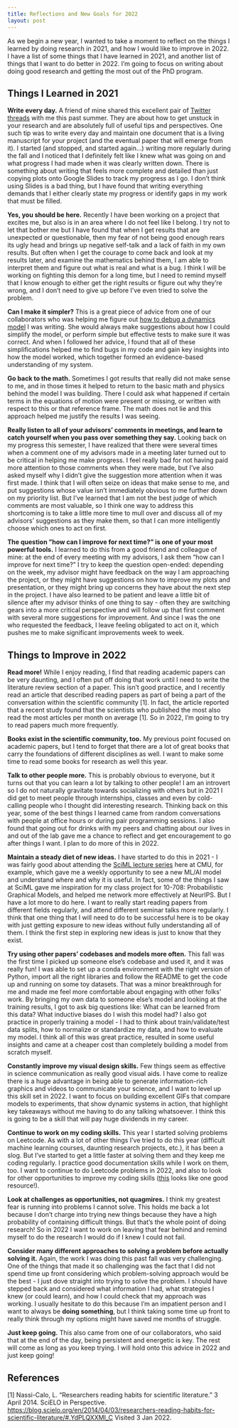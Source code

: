```yaml
---
title: Reflections and New Goals for 2022
layout: post
---
```


As we begin a new year, I wanted to take a moment to reflect on the things I learned by doing research in 2021, and how I would like to improve in 2022. I have a list of some things that I have learned in 2021, and another list of things that I want to do better in 2022. I’m going to focus on writing about doing good research and getting the most out of the PhD program. 

## Things I Learned in 2021

**Write every day.** A friend of mine shared this excellent pair of [Twitter](https://twitter.com/jbhuang0604/status/1419880122006519809?s=21) [threads](https://twitter.com/emtiyazkhan/status/1420187521900711937?s=21) with me this past summer. They are about how to get unstuck in your research and are absolutely full of useful tips and perspectives. One such tip was to write every day and maintain one document that is a living manuscript for your project (and the eventual paper that will emerge from it). I started (and stopped, and started again…) writing more regularly during the fall and I noticed that I definitely felt like I knew what was going on and what progress I had made when it was clearly written down. There is something about writing that feels more complete and detailed than just copying plots onto Google Slides to track my progress as I go. I don’t think using Slides is a bad thing, but I have found that writing everything demands that I either clearly state my progress or identify gaps in my work that must be filled.   

**Yes, you should be here.** Recently I have been working on a project that excites me, but also is in an area where I do not feel like I belong. I try not to let that bother me but I have found that when I get results that are unexpected or questionable, then my fear of not being good enough rears its ugly head and brings up negative self-talk and a lack of faith in my own results. But often when I get the courage to come back and look at my results later, and examine the mathematics behind them, I am able to interpret them and figure out what is real and what is a bug. I think I will be working on fighting this demon for a long time, but I need to remind myself that I know enough to either get the right results or figure out why they’re wrong, and I don’t need to give up before I’ve even tried to solve the problem.

**Can I make it simpler?** This is a great piece of advice from one of our collaborators who was helping me figure out [how to debug a dynamics model](https://sassafras13.github.io/MatlabModeling/) I was writing. She would always make suggestions about how I could simplify the model, or perform simple but effective tests to make sure it was correct. And when I followed her advice, I found that all of these simplifications helped me to find bugs in my code and gain key insights into how the model worked, which together formed an evidence-based understanding of my system.   

**Go back to the math.** Sometimes I got results that really did not make sense to me, and in those times it helped to return to the basic math and physics behind the model I was building. There I could ask what happened if certain terms in the equations of motion were present or missing, or written with respect to this or that reference frame. The math does not lie and this approach helped me justify the results I was seeing.   

**Really listen to all of your advisors’ comments in meetings, and learn to catch yourself when you pass over something they say.** Looking back on my progress this semester, I have realized that there were several times when a comment one of my advisors made in a meeting later turned out to be critical in helping me make progress. I feel really bad for not having paid more attention to those comments when they were made, but I’ve also asked myself why I didn’t give the suggestion more attention when it was first made. I think that I will often seize on ideas that make sense to me, and put suggestions whose value isn’t immediately obvious to me further down on my priority list. But I’ve learned that I am not the best judge of which comments are most valuable, so I think one way to address this shortcoming is to take a little more time to mull over and discuss all of my advisors’ suggestions as they make them, so that I can more intelligently choose which ones to act on first.   

**The question ”how can I improve for next time?” is one of your most powerful tools.** I learned to do this from a good friend and colleague of mine: at the end of every meeting with my advisors, I ask them “how can I improve for next time?” I try to keep the question open-ended: depending on the week, my advisor might have feedback on the way I am approaching the project, or they might have suggestions on how to improve my plots and presentation, or they might bring up concerns they have about the next step in the project. I have also learned to be patient and leave a little bit of silence after my advisor thinks of one thing to say - often they are switching gears into a more critical perspective and will follow up that first comment with several more suggestions for improvement. And since I was the one who requested the feedback, I leave feeling obligated to act on it, which pushes me to make significant improvements week to week. 

## Things to Improve in 2022

**Read more!** While I enjoy reading, I find that reading academic papers can be very daunting, and I often put off doing that work until I need to write the literature review section of a paper. This isn’t good practice, and I recently read an article that described reading papers as part of being a part of the conversation within the scientific community [1]. In fact, the article reported that a recent study found that the scientists who published the most also read the most articles per month on average [1]. So in 2022, I’m going to try to read papers much more frequently. 

**Books exist in the scientific community, too.** My previous point focused on academic papers, but I tend to forget that there are a lot of great books that carry the foundations of different disciplines as well. I want to make some time to read some books for research as well this year. 

**Talk to other people more.** This is probably obvious to everyone, but it turns out that you can learn a lot by talking to other people! I am an introvert so I do not naturally gravitate towards socializing with others but in 2021 I did get to meet people through internships, classes and even by cold-calling people who I thought did interesting research. Thinking back on this year, some of the best things I learned came from random conversations with people at office hours or during pair programming sessions. I also found that going out for drinks with my peers and chatting about our lives in and out of the lab gave me a chance to reflect and get encouragement to go after things I want. I plan to do more of this in 2022. 

**Maintain a steady diet of new ideas.** I have started to do this in 2021 - I was fairly good about attending the [SciML lecture series](https://www.cmu.edu/aced/sciML.html) here at CMU, for example, which gave me a weekly opportunity to see a new ML/AI model and understand where and why it is useful. In fact, some of the things I saw at SciML gave me inspiration for my class project for 10-708: Probabilistic Graphical Models, and helped me network more effectively at NeurIPS. But I have a lot more to do here. I want to really start reading papers from different fields regularly, and attend different seminar talks more regularly. I think that one thing that I will need to do to be successful here is to be okay with just getting exposure to new ideas without fully understanding all of them. I think the first step in exploring new ideas is just to know that they exist. 

**Try using other papers’ codebases and models more often.** This fall was the first time I picked up someone else’s codebase and used it, and it was really fun! I was able to set up a conda environment with the right version of Python, import all the right libraries and follow the README to get the code up and running on some toy datasets. That was a minor breakthrough for me and made me feel more comfortable about engaging with other folks’ work. By bringing my own data to someone else’s model and looking at the training results, I got to ask big questions like: What can be learned from this data? What inductive biases do I wish this model had? I also got practice in properly training a model - I had to think about train/validate/test data splits, how to normalize or standardize my data, and how to evaluate my model. I think all of this was great practice, resulted in some useful insights and came at a cheaper cost than completely building a model from scratch myself. 

**Constantly improve my visual design skills.** Few things seem as effective in science communication as really good visual aids. I have come to realize there is a huge advantage in being able to generate information-rich graphics and videos to communicate your science, and I want to level up this skill set in 2022. I want to focus on building excellent GIFs that compare models to experiments, that show dynamic systems in action, that highlight key takeaways without me having to do any talking whatsoever. I think this is going to be a skill that will pay huge dividends in my career. 

**Continue to work on my coding skills.** This year I started solving problems on Leetcode. As with a lot of other things I’ve tried to do this year (difficult machine learning courses, daunting research projects, etc.), it has been a slog. But I’ve started to get a little faster at solving them and they keep me coding regularly. I practice good documentation skills while I work on them, too. I want to continue to do Leetcode problems in 2022, and also to look for other opportunities to improve my coding skills ([this](https://goodresearch.dev/index.html) looks like one good resource!). 

**Look at challenges as opportunities, not quagmires.** I think my greatest fear is running into problems I cannot solve. This holds me back a lot because I don’t charge into trying new things because they have a high probability of containing difficult things. But that’s the whole point of doing research! So in 2022 I want to work on leaving that fear behind and remind myself to do the research I would do if I knew I could not fail. 

**Consider many different approaches to solving a problem before actually solving it.** Again, the work I was doing this past fall was very challenging. One of the things that made it so challenging was the fact that I did not spend time up front considering which problem-solving approach would be the best - I just dove straight into trying to solve the problem. I should have stepped back and considered what information I had, what strategies I knew (or could learn), and how I could check that my approach was working. I usually hesitate to do this because I’m an impatient person and I want to always be **doing something**, but I think taking some time up front to really think through my options might have saved me months of struggle.   

**Just keep going.** This also came from one of our collaborators, who said that at the end of the day, being persistent and energetic is key. The rest will come as long as you keep trying. I will hold onto this advice in 2022 and just keep going! 

## References
[1] Nassi-Calo, L. “Researchers reading habits for scientific literature.” 3 April 2014. SciELO in Perspective. <https://blog.scielo.org/en/2014/04/03/researchers-reading-habits-for-scientific-literature/#.YdPLQXXMI_C> Visited 3 Jan 2022. 

